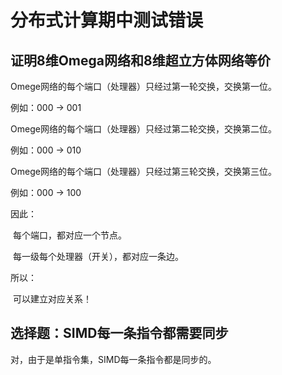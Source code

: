 # 分布式计算期中测试错误

## 证明8维Omega网络和8维超立方体网络等价

Omege网络的每个端口（处理器）只经过第一轮交换，交换第一位。

例如：000 -> 001

Omege网络的每个端口（处理器）只经过第二轮交换，交换第二位。

例如：000 -> 010

Omege网络的每个端口（处理器）只经过第三轮交换，交换第三位。

例如：000 -> 100

因此：

​	每个端口，都对应一个节点。

​	每一级每个处理器（开关），都对应一条边。

所以：

​	可以建立对应关系！

## 选择题：SIMD每一条指令都需要同步

对，由于是单指令集，SIMD每一条指令都是同步的。